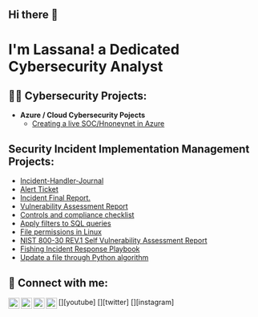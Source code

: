 ## Hi there 👋

<h1>I'm Lassana! a Dedicated Cybersecurity Analyst</h1>

<h2>👨‍💻 Cybersecurity Projects:</h2>

- <b>Azure / Cloud Cybersecurity Pojects</b>
  - [Creating a live SOC/Hnoneynet in Azure](https://github.com/LassanaB/Azure-SOC)
    
<h2>Security Incident Implementation Management Projects:</h2>

- [Incident-Handler-Journal]()
- [Alert Ticket](https://www.youtube.com/watch?v=uHy3oM7NnoU)
- [Incident Final Report.](https://www.youtube.com/watch?v=N-L9hklSlNk)
- [Vulnerability Assessment Report](https://www.youtube.com/watch?v=OfvdQeh79s0)
- [Controls and compliance checklist](https://www.youtube.com/watch?v=E2MwRWxDBkA)
- [Apply filters to SQL queries](https://www.youtube.com/watch?v=E2MwRWxDBkA)
- [File permissions in Linux](https://www.youtube.com/watch?v=E2MwRWxDBkA)
- [NIST 800-30 REV.1 Self Vulnerability Assessment Report](https://www.youtube.com/watch?v=E2MwRWxDBkA)
- [Fishing Incident Response Playbook](https://www.youtube.com/watch?v=E2MwRWxDBkA)
- [Update a file through Python algorithm](https://www.youtube.com/watch?v=E2MwRWxDBkA)
  




<h2> 🤳 Connect with me:</h2>

[<img align="left" alt="JoshMadakor | YouTube" width="22px" src="https://cdn.jsdelivr.net/npm/simple-icons@v3/icons/youtube.svg" />][youtube]
[<img align="left" alt="JoshMadakor | Twitter" width="22px" src="https://cdn.jsdelivr.net/npm/simple-icons@v3/icons/twitter.svg" />][twitter]
[<img align="left" alt="JoshMadakor | LinkedIn" width="22px" src="https://cdn.jsdelivr.net/npm/simple-icons@v3/icons/linkedin.svg" />][linkedin]
[<img align="left" alt="JoshMadakor | Instagram" width="22px" src="https://cdn.jsdelivr.net/npm/simple-icons@v3/icons/instagram.svg" />][instagram]


[linkedin]: https://linkedin.com/in/lassana-bakayoko
